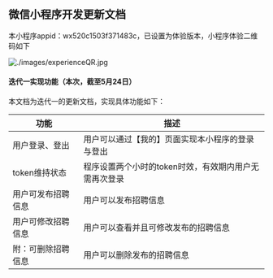 ## 微信小程序开发更新文档

本小程序appid：wx520c1503f371483c，已设置为体验版本，小程序体验二维码如下

![./images/experienceQR.jpg](\images\experienceQR.jpg)

#### 迭代一实现功能（本次，截至5月24日）

本文档为迭代一的更新文档，实现具体功能如下：

| 功能               | 描述                                                  |
| ------------------ | ----------------------------------------------------- |
| 用户登录、登出     | 用户可以通过【我的】页面实现本小程序的登录与登出      |
| token维持状态      | 程序设置两个小时的token时效，有效期内用户无需再次登录 |
| 用户可发布招聘信息 | 用户可以发布招聘信息                                  |
| 用户可修改招聘信息 | 用户可以查看并且可修改发布的招聘信息                  |
| 附：可删除招聘信息 | 用户可以删除发布的招聘信息                            |

